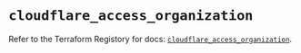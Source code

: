 # `cloudflare_access_organization`

Refer to the Terraform Registory for docs: [`cloudflare_access_organization`](https://www.terraform.io/docs/providers/cloudflare/r/access_organization).
